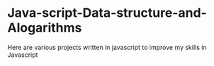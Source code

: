 # Java-script-Data-structure-and-Alogarithms
Here are various projects written in javascript to improve my skills in Javascript
